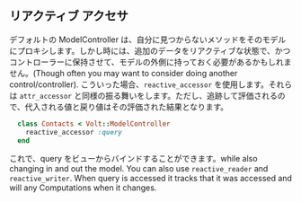 ## リアクティブ アクセサ

デフォルトの ModelController は、自分に見つからないメソッドをそのモデルにプロキシします。しかし時には、追加のデータをリアクティブな状態で、かつコントローラーに保持させて、モデルの外側に持っておく必要があるかもしれません。(Though often you may want to consider doing another control/controller).  こういった場合、```reactive_accessor``` を使用します。それらは ```attr_accessor``` と同様の振る舞いをします。ただし、追跡して評価されるので、代入される値と戻り値はその評価された結果となります。

```ruby
  class Contacts < Volt::ModelController
    reactive_accessor :query
  end
```

これで、query をビューからバインドすることができます。while also changing in and out the model.  You can also use ```reactive_reader``` and ```reactive_writer```. When query is accessed it tracks that it was accessed and will any Computations when it changes.
